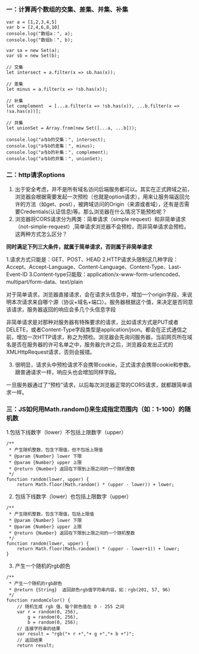 ### 一：计算两个数组的交集、差集、并集、补集

```
var a = [1,2,3,4,5]
var b = [2,4,6,8,10]
console.log("数组a：", a);
console.log("数组b：", b);

var sa = new Set(a);
var sb = new Set(b);

// 交集
let intersect = a.filter(x => sb.has(x));

// 差集
let minus = a.filter(x => !sb.has(x));

// 补集
let complement  = [...a.filter(x => !sb.has(x)), ...b.filter(x => !sa.has(x))];

// 并集
let unionSet = Array.from(new Set([...a, ...b]));

console.log("a与b的交集：", intersect);
console.log("a与b的差集：", minus);
console.log("a与b的补集：", complement);
console.log("a与b的并集：", unionSet);
```
### 二：http请求options
1. 出于安全考虑，并不是所有域名访问后端服务都可以。其实在正式跨域之前，浏览器会根据需要发起一次预检（也就是option请求），用来让服务端返回允许的方法（如get、post），被跨域访问的Origin（来源或者域），还有是否需要Credentials(认证信息)等。那么浏览器在什么情况下能预检呢？
2. 浏览器将CORS请求分为两类：简单请求（simple request）和非简单请求（not-simple-request）,简单请求浏览器不会预检，而非简单请求会预检。这两种方式怎么区分？

**同时满足下列三大条件，就属于简单请求，否则属于非简单请求**

1.请求方式只能是：GET、POST、HEAD
2.HTTP请求头限制这几种字段：Accept、Accept-Language、Content-Language、Content-Type、Last-Event-ID
3.Content-type只能取：application/x-www-form-urlencoded、multipart/form-data、text/plain

对于简单请求，浏览器直接请求，会在请求头信息中，增加一个origin字段，来说明本次请求来自哪个源（协议+域名+端口）。服务器根据这个值，来决定是否同意该请求，服务器返回的响应会多几个头信息字段

非简单请求是对那种对服务器有特殊要求的请求，比如请求方式是PUT或者DELETE，或者Content-Type字段类型是application/json。都会在正式通信之前，增加一次HTTP请求，称之为预检。浏览器会先询问服务器，当前网页所在域名是否在服务器的许可名单之中，服务器允许之后，浏览器会发出正式的XMLHttpRequest请求，否则会报错。

3. 很明显，请求头中预检请求不会携带cookie，正式请求会携带cookie和参数。跟普通请求一样，响应头也会增加同样字段。

一旦服务器通过了“预检”请求，以后每次浏览器正常的CORS请求，就都跟简单请求一样。

### 三：JS如何用Math.random()来生成指定范围内（如：1-100）的随机数

1.包括下线数字（lower）不包括上限数字（upper）
```
/**
 * 产生随机整数，包含下限值，但不包括上限值
 * @param {Number} lower 下限
 * @param {Number} upper 上限
 * @return {Number} 返回在下限到上限之间的一个随机整数
 */
function random(lower, upper) {
	return Math.floor(Math.random() * (upper - lower)) + lower;

```
2. 包括下线数字（lower）也包括上限数字（upper）
```
/**
 * 产生随机整数，包含下限值，包括上限值
 * @param {Number} lower 下限
 * @param {Number} upper 上限
 * @return {Number} 返回在下限到上限之间的一个随机整数
 */
function random(lower, upper) {
	return Math.floor(Math.random() * (upper - lower+1)) + lower;
} 

```
3. 产生一个随机的rgb颜色
```
/**
 * 产生一个随机的rgb颜色
 * @return {String}  返回颜色rgb值字符串内容，如：rgb(201, 57, 96)
 */
function randomColor() {
	// 随机生成 rgb 值，每个颜色值在 0 - 255 之间
	var r = random(0, 256),
		g = random(0, 256),
		b = random(0, 256);
	// 连接字符串的结果
	var result = "rgb("+ r +","+ g +","+ b +")";
	// 返回结果
	return result;
```
